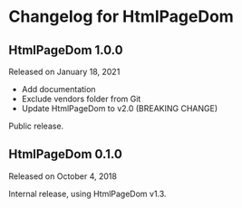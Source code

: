 # Changelog for HtmlPageDom

## HtmlPageDom 1.0.0
Released on January 18, 2021

- Add documentation
- Exclude vendors folder from Git
- Update HtmlPageDom to v2.0 (BREAKING CHANGE)

Public release.

## HtmlPageDom 0.1.0
Released on October 4, 2018

Internal release, using HtmlPageDom v1.3.